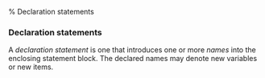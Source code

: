 % Declaration statements

### Declaration statements

A _declaration statement_ is one that introduces one or more *names* into the
enclosing statement block. The declared names may denote new variables or new
items.

